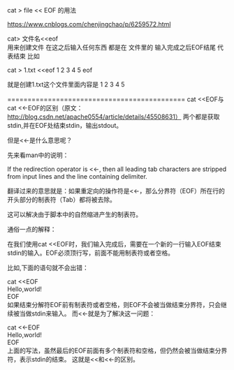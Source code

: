 cat > file << EOF 的用法

https://www.cnblogs.com/chenjingchao/p/6259572.html

cat> 文件名<<eof  
用来创建文件
在这之后输入任何东西 都是在 文件里的
输入完成之后EOF结尾  代表结束
比如

cat > 1.txt <<eof
1
2
3
4
5
eof

就是创建1.txt这个文件里面内容是 1 2 3 4 5

============================================
cat <<EOF与cat <<-EOF的区别（原文：http://blog.csdn.net/apache0554/article/details/45508631）
两个都是获取stdin,并在EOF处结束stdin，输出stdout。

但是<<-是什么意思呢？

先来看man中的说明：

If the redirection operator is <<-, then all leading tab characters are stripped from input lines and  the  line  containing  delimiter.   

翻译过来的意思就是：如果重定向的操作符是<<-，那么分界符（EOF）所在行的开头部分的制表符（Tab）都将被去除。

这可以解决由于脚本中的自然缩进产生的制表符。

通俗一点的解释：

在我们使用cat <<EOF时，我们输入完成后，需要在一个新的一行输入EOF结束stdin的输入。EOF必须顶行写，前面不能用制表符或者空格。

比如,下面的语句就不会出错：

 
cat <<EOF  
Hello,world!  
EOF  
如果结束分解符EOF前有制表符或者空格，则EOF不会被当做结束分界符，只会继续被当做stdin来输入。
而<<-就是为了解决这一问题：
 
cat <<-EOF  
Hello,world!  
      EOF  
上面的写法，虽然最后的EOF前面有多个制表符和空格，但仍然会被当做结束分界符，表示stdin的结束。
这就是<<和<<-的区别。